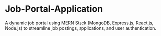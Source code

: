 # Job-Portal-Application
A dynamic job portal using MERN Stack (MongoDB, Express.js, React.js, Node.js) to streamline job postings, applications, and user authentication.
